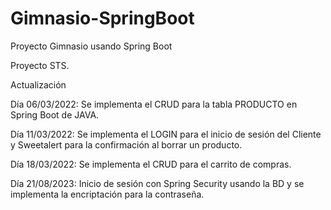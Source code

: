 # Gimnasio-SpringBoot
Proyecto Gimnasio usando Spring Boot

Proyecto STS.

Actualización

Día 06/03/2022: Se implementa el CRUD para la tabla PRODUCTO en Spring Boot de JAVA.

Día 11/03/2022: Se implementa el LOGIN para el inicio de sesión del Cliente y Sweetalert para la confirmación al borrar un producto.

Día 18/03/2022: Se implementa el CRUD para el carrito de compras.

Día 21/08/2023: Inicio de sesión con Spring Security usando la BD y se implementa la encriptación para la contraseña.
